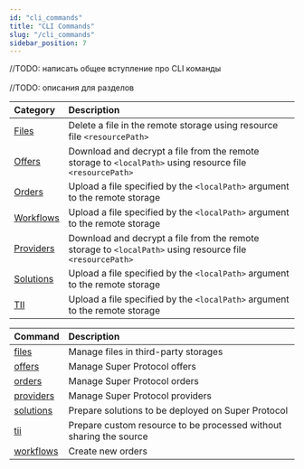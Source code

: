 ```yaml
---
id: "cli_commands"
title: "CLI Commands"
slug: "/cli_commands"
sidebar_position: 7
---
```


<Highlight color="red">//TODO: написать общее вступление про CLI команды</Highlight>
<br></br>
<Highlight color="red">//TODO: описания для разделов</Highlight>

| **Category**                                     |**Description**|
|:-------------------------------------------------| :- |
| [Files](/developers/cli_commands/files/)         |Delete a file in the remote storage using resource file `<resourcePath>`|
| [Offers](/developers/cli_commands/offers/)       |Download and decrypt a file from the remote storage to `<localPath>` using resource file `<resourcePath>`|
| [Orders](/developers/cli_commands/orders/)       |Upload a file specified by the `<localPath>` argument to the remote storage|
| [Workflows](/developers/cli_commands/workflows/) |Upload a file specified by the `<localPath>` argument to the remote storage|
| [Providers](/developers/cli_commands/providers/) |Download and decrypt a file from the remote storage to `<localPath>` using resource file `<resourcePath>`|
| [Solutions](/developers/cli_commands/solutions/) |Upload a file specified by the `<localPath>` argument to the remote storage|
| [TII](/developers/cli_commands/tii/)             |Upload a file specified by the `<localPath>` argument to the remote storage|




|**Command**|**Description**|
| :- | :- |
|[files](/developers/cli_commands/files)|Manage files in third-party storages|
|[offers](/developers/cli_commands/offers)|Manage Super Protocol offers|
|[orders](/developers/cli_commands/orders)|Manage Super Protocol orders|
|[providers](/developers/cli_commands/providers)|Manage Super Protocol providers|
|[solutions](/developers/cli_commands/solutions)|Prepare solutions to be deployed on Super Protocol|
|[tii](/developers/cli_commands/tii)|Prepare custom resource to be processed without sharing the source|
|[workflows](/developers/cli_commands/workflows)|Create new orders|